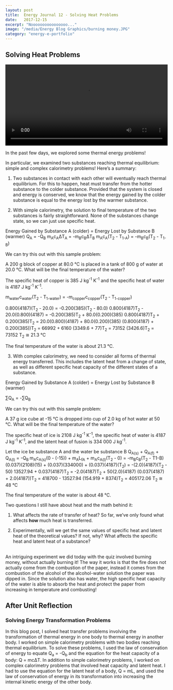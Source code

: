 ```yaml
---
layout: post
title:  Energy Journal 12 - Solving Heat Problems
date:   2017-12-15
excerpt: "Noooooooooooooooo..."
image: "/media/Energy Blog Graphics/burning money.JPG"
category: "energy-e-portfolio"
---
```


## Solving Heat Problems

<video controls width="100%" height="auto">
    <source src="{{ "/media/Energy Blog Graphics/burning money.mp4" | absolute_url }}" type="video/mp4">
</video>

In the past few days, we explored some thermal energy problems!

In particular, we examined two substances reaching thermal equilibrium: simple and complex calorimetry problems! Here’s a summary:<!--more-->

1) Two substances in contact with each other will eventually reach thermal equilibrium. For this to happen, heat must transfer from the hotter substance to the colder substance. Provided that the system is closed and energy is conserved, we know that the energy gained by the colder substance is equal to the energy lost by the warmer substance. 

2) With simple calorimetry, the solution to final temperature of the two substances is fairly straightforward. None of the substances change state, so we can just use specific heat.

Energy Gained by Substance A (colder) = Energy Lost by Substance B (warmer)
Q<sub>A</sub> = -Q<sub>B</sub>
m<sub>A</sub>c<sub>A</sub>ΔT<sub>A</sub> = -m<sub>B</sub>c<sub>B</sub>ΔT<sub>B</sub>
m<sub>A</sub>c<sub>A</sub>(T<sub>2</sub> - T<sub>1-A</sub>) = -m<sub>B</sub>c<sub>B</sub>(T<sub>2</sub> - T<sub>1-B</sub>)

We can try this out with this sample problem:

A 200 g block of copper at 80.0 ℃ is placed in a tank of 800 g of water at 20.0 ℃. What will be the final temperature of the water?

The specific heat of copper is 385 J kg<sup>-1</sup> K<sup>-1</sup> and the specific heat of water is 4187 J kg<sup>-1</sup> K<sup>-1</sup>.

m<sub>water</sub>c<sub>water</sub>(T<sub>2</sub> - T<sub>1-water</sub>) = -m<sub>copper</sub>c<sub>copper</sub>(T<sub>2 </sub>- T<sub>1-copper</sub>)

0.800(4187)(T<sub>2</sub> - 20.0) = -0.200(385)(T<sub>2</sub> - 80.0)
0.800(4187)T<sub>2</sub> - 20.0(0.800)(4187) = -0.200(385)T<sub>2</sub> + 80.0(0.200)(385)
0.800(4187)T<sub>2</sub> + 0.200(385)T<sub>2</sub> = 20.0(0.800)(4187) + 80.0(0.200)(385)
(0.800(4187) + 0.200(385))T<sub>2</sub> = 66992 + 6160
(3349.6 + 77)T<sub>2</sub> = 73152
(3426.6)T<sub>2</sub> = 73152
T<sub>2</sub> ≅ 21.3 ℃

The final temperature of the water is about 21.3 ℃.

3) With complex calorimetry, we need to consider all forms of thermal energy transferred. This includes the latent heat from a change of state, as well as different specific heat capacity of the different states of a substance.

Energy Gained by Substance A (colder) = Energy Lost by Substance B (warmer)

∑Q<sub>A</sub> = -∑Q<sub>B</sub>

We can try this out with this sample problem:

A 37 g ice cube at -15 ℃ is dropped into cup of 2.0 kg of hot water at 50 ℃. What will be the final temperature of the water?

The specific heat of ice is 2108 J kg<sup>-1</sup> K<sup>-1</sup>, the specific heat of water is 4187 J kg<sup>-1</sup> K<sup>-1</sup>, and the latent heat of fusion is 334 000 J kg<sup>-1</sup>.

Let the ice be substance A and the water be substance B
Q<sub>A(s)</sub> + Q<sub>A(f)</sub> + Q<sub>A(l)</sub> = -Q<sub>B
</sub>m<sub>A</sub>c<sub>A(s)</sub>(0 - (-15)) + m<sub>A</sub>L<sub>fA</sub> + m<sub>A</sub>c<sub>A(l)</sub>(T<sub>2</sub> - 0) = -m<sub>B</sub>c<sub>B</sub>(T<sub>2</sub> - T1-B)
(0.037)(2108)(15) + (0.037)(334000) + (0.037)(4187)(T<sub>2</sub>) = -(2.0)(4187)(T<sub>2</sub> - 50)
13527.94 + 0.037(4187)T<sub>2</sub> = -2.0(4187)T<sub>2</sub> + 50(2.0)(4187)
(0.037(4187) + 2.0(4187))T<sub>2</sub> = 418700 - 13527.94
(154.919 + 8374)T<sub>2</sub> = 405172.06
T<sub>2</sub> ≅ 48 ℃

The final temperature of the water is about 48 ℃.

Two questions I still have about heat and the math behind it:

1) What affects the rate of transfer of heat? So far, we’ve only found what affects <b>how </b>much heat is transferred.

2) Experimentally, will we get the same values of specific heat and latent heat of the theoretical values? If not, why? What affects the specific heat and latent heat of a substance?

<br>
An intriguing experiment we did today with the quiz involved burning money, without actually burning it! The way it works is that the fire does not actually come from the combustion of the paper, instead it comes from the combustion of the alcohol of the alcohol-water solution the paper was dipped in. Since the solution also has water, the high specific heat capacity of the water is able to absorb the heat and protect the paper from increasing in temperature and combusting!

## After Unit Reflection

### Solving Energy Transformation Problems

In this blog post, I solved heat transfer problems involving the transformation of thermal energy in one body to thermal energy in another body. I worked on simple calorimetry problems with two bodies reaching thermal equilibrium. To solve these problems, I used the law of conservation of energy to equate Q<sub>a</sub> = -Q<sub>b</sub> and the equation for the heat capacity of a body: Q = mcΔT. In addition to simple calorimetry problems, I worked on complex calorimetry problems that involved heat capacity and latent heat. I had to use the equation for the latent heat of a body, Q = mL, and used the law of conservation of energy in its transformation into increasing the internal kinetic energy of the other body.